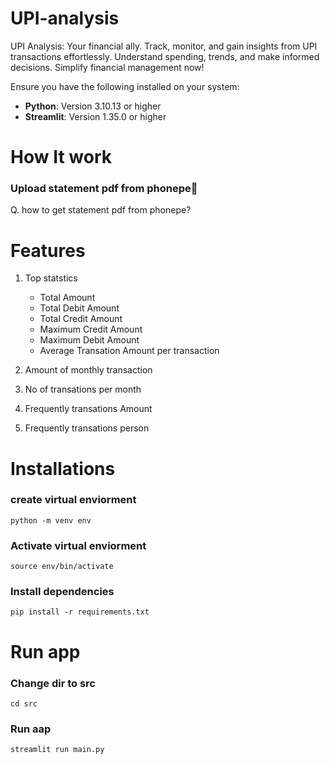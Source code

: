 # UPI-analysis
UPI Analysis: Your financial ally. Track, monitor, and gain insights from UPI transactions effortlessly. Understand spending, trends, and make informed decisions. Simplify financial management now!

Ensure you have the following installed on your system:

- **Python**: Version 3.10.13 or higher
- **Streamlit**: Version 1.35.0 or higher

# How It work
### Upload statement pdf from phonepe🤞
Q. how to get statement pdf from phonepe?

# Features
1. Top statstics 
    - Total Amount
    - Total Debit Amount
    - Total Credit Amount
    - Maximum Credit Amount
    - Maximum Debit Amount
    - Average Transation Amount per transaction 

2. Amount of monthly transaction 
3. No of transations per month
4. Frequently transations Amount
5. Frequently transations person

# Installations
### create virtual enviorment
```
python -m venv env
```
### Activate virtual enviorment
```
source env/bin/activate
```
### Install dependencies
```
pip install -r requirements.txt
```
# Run app
### Change dir to src
```
cd src
```
### Run aap
```
streamlit run main.py
```